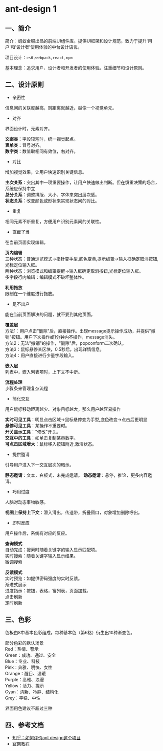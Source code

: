 <!-- 2017/8/2  -->

# ant-design 1

## 一、简介

简介：蚂蚁金服出品的前端UI组件库。提供UI框架和设计规范。致力于提升'用户'和'设计者'使用体验的中台设计语言。

项目设计：`es6,webpack,react,npm`

基本理念：追求用户、设计者和开发者的使用体验。注重细节和设计原则。

## 二、设计原则

- 亲密性

信息间的关联度越高，则距离就越近，越像一个视觉单元。

- 对齐

界面设计时，元素对齐。

**文案类**：字段较短时，统一视觉起点。</br>
**表单类**：冒号对齐。</br>
**数字类**：数值取相同有效位，右对齐。

- 对比

增加视觉效果，让用户快速识别关键信息。

**主次关系**：突出其中一项重要操作，让用户快速做出判断。但在慎重决策的场合，系统应保持中立</br>
**总分关系**：调整排版、大小、字体来突出层次感。</br>
**状态关系**：改变颜色或形状来实现状态间的对比。

- 重复

相同元素不断重复，方便用户识别元素间的关联性。

- 直截了当

在当前页面实现编辑。

**页内编辑**</br>
三种状态：普通浏览模式->指针变手型,底色变黄,提示编辑->输入框确定取消按钮,光标定位输入框。</br>
两种状态：浏览模式和编辑提醒->输入框确定取消按钮,光标定位输入框。</br>
多字段行内编辑：编辑模式不破坏整体性。

**利用拖放**</br>
限制在一个维度进行拖放。

- 足不出户

能在当前页面解决的问题，就不要到其他页面。

**覆盖层**</br>
方法1：用户点击"删除"后，直接操作。出现message提示操作成功，并提供"撤销"按钮。用户下次操作或1分钟内不操作，message消失。</br>
方法2：无法"撤销"的操作，"删除"后，popconform二次确认。</br>
方法3：鼠标悬停某区块，0.5秒后，出现详情信息。</br>
方法4：用户直接进行少量字段输入。

**嵌入层**</br>
列表中，嵌入列表项时，上下文不中断。

**流程处理**</br>
步骤条来管理复杂流程

- 简化交互

用户鼠标移动距离越少、对象目标越大，那么用户越容易操作

**实时可见工具**：明显点击区域->鼠标悬停变为手型,底色改变->点击后更明显</br>
**悬停可见工具**：某操作不重要时。</br>
**开关显示工具**："修改"开关。</br>
**交互中的工具**：如单击复制某串数字。</br>
**可点击区域增大**：鼠标移入按钮附近,激活状态。

- 提供邀请

引导用户进入下一交互层次的暗示。

**静态邀请**：文本，白板式，未完成邀请。
**动态邀请**：悬停，推论，更多内容邀请。

- 巧用过度

人脑对动态事物敏感。

**视图上保持上下文**：滑入滑出，传送带，折叠窗口，对象增加删除呼出。

- 即时反应

用户操作后，系统有对应的反应。

**查询模式**</br>
自动完成：搜索时随着关键字的输入显示匹配项。</br>
实时搜索：随着关键字输入显示结果。</br>
微调搜索

**反馈模式**</br>
实时预览：如提供密码强度的实时反馈。</br>
渐进式展示</br>
进度指示：按钮，表格，富列表，页面加载。</br>
点击刷新</br>
定时刷新

## 三、色彩

色板由8中基本色彩组成，每种基本色（第6格）衍生出10种渐变色。

部分色彩的默认场景</br>
Red：热情、警示</br>
Green：成功、通过、安全</br>
Blue：专业、科技</br>
Pink：典雅、明快、女性</br>
Orange：醒目、温暖</br>
Purple：高雅、浪漫</br>
Yellow：活力、提示</br>
Cyan：清新、冷静、结构化</br>
Grey：平稳、中性

界面用色建议不超过三种

## 四、参考文档

- [知乎：如何评价ant design这个项目](https://www.zhihu.com/question/33629737?rf=46426597)
- [官网教程](https://ant.design/docs/spec/introduce-cn)
